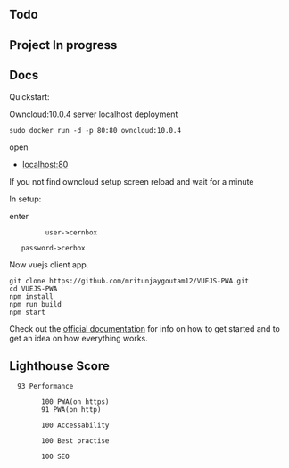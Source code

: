 

## Todo

## Project In progress

## Docs

Quickstart:


 Owncloud:10.0.4 server localhost deployment
```
sudo docker run -d -p 80:80 owncloud:10.0.4
```
open
* [localhost:80](https://localhost:80)

If you not find owncloud setup screen reload and wait for a minute

In setup:
 
 enter 
      
			 user->cernbox
 
       password->cerbox
			 
Now vuejs client app.

```
git clone https://github.com/mritunjaygoutam12/VUEJS-PWA.git
cd VUEJS-PWA
npm install
npm run build
npm start
```

Check out the [official documentation](docs/Index.md) for info on how to get started and to get an idea on how everything works.

## Lighthouse Score

      93 Performance 
			
			100 PWA(on https)
			91 PWA(on http)
			
			100 Accessability
			
			100 Best practise
			
			100 SEO
